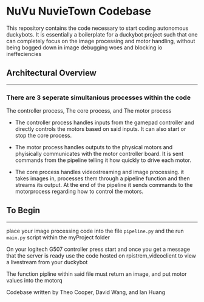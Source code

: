 # NuVu NuvieTown Codebase

This repository contains the code necessary to start coding autonomous duckybots.
It is essentially a boilerplate for a duckybot project such that one can completely focus on the image processing and motor handling,
without being bogged down in image debugging woes and blocking io ineffeciencies

## Architectural Overview

_________________________

### There are 3 seperate simultanious processes within the code

The controller process, The core process, and The motor process

* The controller process handles inputs from the gamepad controller and directly controls the motors based on said inputs. It can also start or stop the core process.

* The motor process handles outputs to the physical motors and phyisically communicates with the motor controller board. It is sent commands from the pipeline telling it how quickly to drive each motor.

* The core process handles videostreaming and image processing. it takes images in, processes them through a pipeline function and then streams its output. At the end of the pipeline it sends commands to the motorprocess regarding how to control the motors.

## To Begin

_________________________

place your image processing code into the file `pipeline.py` and the run `main.py` script within the myProject folder

On your logitech G507 controller press start and once you get a message that the server is ready use the code hosted on rpistrem_videoclient to view a livestream from your duckybot

The function pipline within said file must return an image, and put motor values into the motorq

Codebase written by Theo Cooper, David Wang, and Ian Huang
